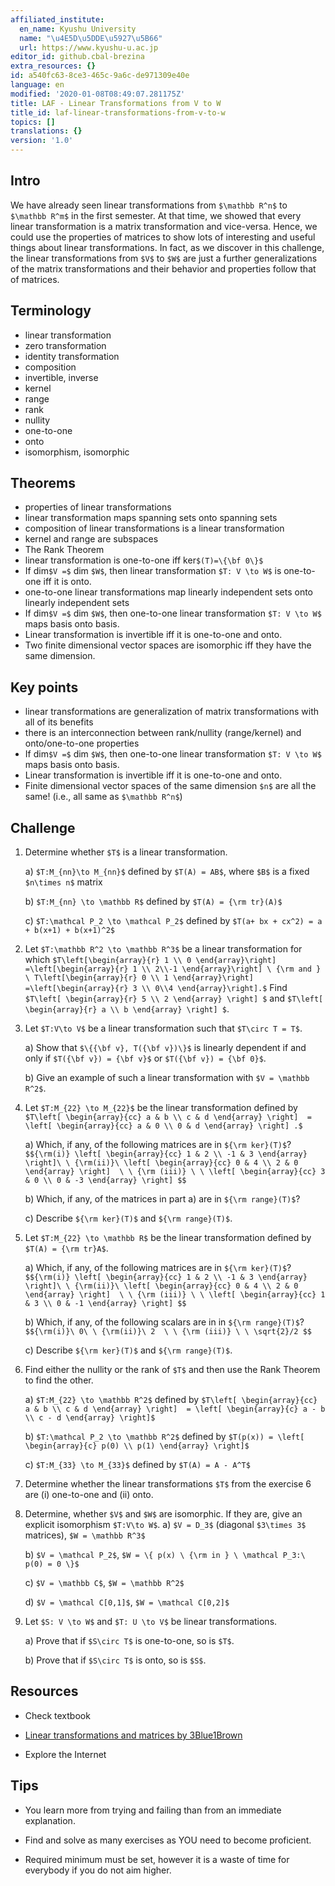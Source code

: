 ```yaml
---
affiliated_institute:
  en_name: Kyushu University
  name: "\u4E5D\u5DDE\u5927\u5B66"
  url: https://www.kyushu-u.ac.jp
editor_id: github.cbal-brezina
extra_resources: {}
id: a540fc63-8ce3-465c-9a6c-de971309e40e
language: en
modified: '2020-01-08T08:49:07.281175Z'
title: LAF - Linear Transformations from V to W
title_id: laf-linear-transformations-from-v-to-w
topics: []
translations: {}
version: '1.0'
---
```


## Intro

We have already seen linear transformations from `$\mathbb R^n$` to `$\mathbb R^m$` in the first semester. At that time, we showed that every linear transformation is a matrix transformation and vice-versa. Hence, we could use the properties of matrices to show lots of interesting and useful things about linear transformations. In fact, as we discover in this challenge, the linear transformations from `$V$` to `$W$` are just a further generalizations of the matrix transformations and their behavior and properties follow that of matrices.


## Terminology

- linear transformation
- zero transformation
- identity transformation
- composition
- invertible, inverse
- kernel
- range
- rank
- nullity
- one-to-one
- onto
- isomorphism, isomorphic
 

## Theorems

- properties of linear transformations
- linear transformation maps spanning sets onto spanning sets 
- composition of linear transformations is a linear transformation
- kernel and range are subspaces
- The Rank Theorem
- linear transformation is one-to-one iff ker`$(T)=\{\bf 0\}$`
- If dim`$V =$` dim `$W$`, then linear transformation `$T: V \to W$` is one-to-one iff it is onto.
- one-to-one linear transformations map linearly independent sets onto linearly independent sets
- If dim`$V =$` dim `$W$`, then one-to-one linear transformation `$T: V \to W$` maps basis onto basis.
- Linear transformation is invertible iff it is one-to-one and onto. 
- Two finite dimensional vector spaces are isomorphic iff they have the same dimension.


## Key points

- linear transformations are generalization of matrix transformations with all of its benefits
- there is an interconnection between rank/nullity (range/kernel) and onto/one-to-one properties
- If dim`$V =$` dim `$W$`, then one-to-one linear transformation `$T: V \to W$` maps basis onto basis.
- Linear transformation is invertible iff it is one-to-one and onto.
- Finite dimensional vector spaces of the same dimension `$n$` are all the same! (i.e., all same as `$\mathbb R^n$`)



## Challenge

1. Determine whether `$T$` is a linear transformation. 

    a) `$T:M_{nn}\to M_{nn}$` defined by `$T(A) = AB$`, where `$B$` is a fixed `$n\times n$` matrix

    b) `$T:M_{nn} \to \mathbb R$` defined by `$T(A) = {\rm tr}(A)$`

    c) `$T:\mathcal P_2 \to \mathcal P_2$` defined by `$T(a+ bx + cx^2) = a + b(x+1) + b(x+1)^2$`

2. Let `$T:\mathbb R^2 \to \mathbb R^3$` be a linear transformation for which `$T\left[\begin{array}{r} 1 \\ 0 \end{array}\right] =\left[\begin{array}{r} 1 \\ 2\\-1 \end{array}\right] \ {\rm and } \ T\left[\begin{array}{r} 0 \\ 1 \end{array}\right] =\left[\begin{array}{r} 3 \\ 0\\4 \end{array}\right].$` Find `$T\left[ \begin{array}{r} 5 \\ 2 \end{array} \right] $` and `$T\left[ \begin{array}{r} a \\ b \end{array} \right] $`.

3. Let `$T:V\to V$` be a linear transformation such that `$T\circ T = T$`. 

    a) Show that `$\{{\bf v}, T({\bf v})\}$` is linearly dependent if and only if `$T({\bf v}) = {\bf v}$` or `$T({\bf v}) = {\bf 0}$`.

    b) Give an example of such a linear transformation with `$V = \mathbb R^2$`.

4. Let `$T:M_{22} \to M_{22}$` be the linear transformation defined by `$T\left[ \begin{array}{cc} a & b \\ c & d \end{array} \right]  = \left[ \begin{array}{cc} a & 0 \\ 0 & d \end{array} \right] .$`

    a) Which, if any, of the following matrices are in `${\rm ker}(T)$`?
`$${\rm(i)} \left[ \begin{array}{cc} 1 & 2 \\ -1 & 3 \end{array} \right]\ \ {\rm(ii)}\ \left[ \begin{array}{cc} 0 & 4 \\ 2 & 0 \end{array} \right]  \ \ {\rm (iii)} \ \ \left[ \begin{array}{cc} 3 & 0 \\ 0 & -3 \end{array} \right] $$` 

    b) Which, if any, of the  matrices in part a) are in `${\rm range}(T)$`?

    c) Describe `${\rm ker}(T)$` and `${\rm range}(T)$`.

5. Let `$T:M_{22} \to \mathbb R$` be the linear transformation defined by `$T(A) = {\rm tr}A$`.

    a) Which, if any, of the following matrices are in `${\rm ker}(T)$`?
`$${\rm(i)} \left[ \begin{array}{cc} 1 & 2 \\ -1 & 3 \end{array} \right]\ \ {\rm(ii)}\ \left[ \begin{array}{cc} 0 & 4 \\ 2 & 0 \end{array} \right]  \ \ {\rm (iii)} \ \ \left[ \begin{array}{cc} 1 & 3 \\ 0 & -1 \end{array} \right] $$` 

    b) Which, if any, of the  following scalars are  in  in `${\rm range}(T)$`?
`$${\rm(i)}\ 0\ \ {\rm(ii)}\ 2  \ \ {\rm (iii)} \ \ \sqrt{2}/2 $$`

    c) Describe `${\rm ker}(T)$` and `${\rm range}(T)$`.

6. Find either the nullity or the rank of `$T$` and then use the Rank Theorem to find the other.

    a) `$T:M_{22} \to \mathbb R^2$` defined by `$T\left[ \begin{array}{cc} a & b \\ c & d \end{array} \right]  = \left[ \begin{array}{c} a - b \\ c - d \end{array} \right]$` 

    b) `$T:\mathcal P_2 \to \mathbb R^2$` defined by  `$T(p(x)) = \left[ \begin{array}{c} p(0) \\ p(1) \end{array} \right]$`

    c) `$T:M_{33} \to M_{33}$` defined by `$T(A) = A - A^T$` 

7. Determine whether the linear transformations `$T$` from the  exercise 6  are (i) one-to-one and (ii) onto.

8. Determine, whether `$V$` and `$W$` are isomorphic. If they are, give an explicit isomorphism `$T:V\to W$`.
    a) `$V = D_3$` (diagonal `$3\times 3$` matrices), `$W = \mathbb R^3$`

    b) `$V = \mathcal P_2$`, `$W = \{ p(x) \ {\rm in } \ \mathcal P_3:\ p(0) = 0 \}$`

    c) `$V = \mathbb C$`, `$W = \mathbb R^2$`

    d) `$V = \mathcal C[0,1]$`, `$W = \mathcal C[0,2]$`

9. Let `$S: V \to W$` and `$T: U \to V$` be linear transformations.

    a) Prove that if `$S\circ T$` is one-to-one, so is `$T$`.

    b) Prove that if `$S\circ T$` is onto, so is `$S$`.






## Resources

- Check textbook

- [Linear transformations and matrices by 3Blue1Brown](https://youtu.be/kYB8IZa5AuE)
 



- Explore the Internet

## Tips


- You learn more from trying and failing than from an immediate explanation.

- Find and solve as many exercises as YOU need to become proficient.

- Required minimum must be set, however it is a waste of time for everybody if you do not aim higher.







